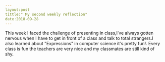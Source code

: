 ```yaml
---
layout:post
tittle:" My second weekly reflection"
date:2018-09-28
---
```

This week I faced the challenge of presenting in class,I've always gotten nervous when I have to get in front of a class and talk to 
total strangers.I also learned about "Expressions" in computer science it's pretty fun!. Every class is fun the teachers are very nice and my
classmates are still kind of shy.
